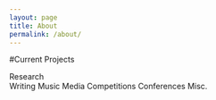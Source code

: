 ```yaml
---
layout: page
title: About
permalink: /about/
---
```


#Current Projects

Research</br>
Writing
Music
Media
Competitions
Conferences
Misc. 
 
